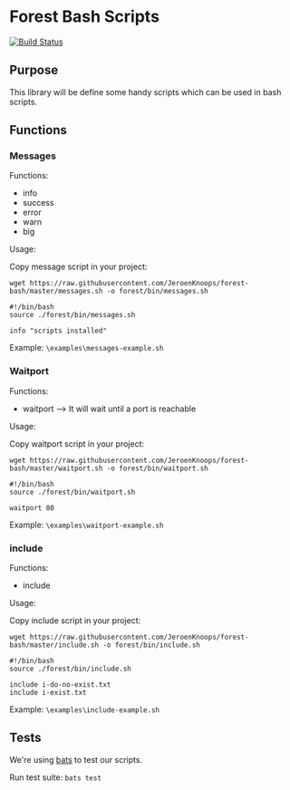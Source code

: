 # Forest Bash Scripts

[![Build Status](https://travis-ci.com/JeroenKnoops/forest-bash.svg?branch=master)](https://travis-ci.com/JeroenKnoops/forest-bash)

## Purpose

This library will be define some handy scripts which can be used in bash scripts.

## Functions

### Messages

Functions:
- info
- success
- error
- warn
- big

Usage: 

Copy message script in your project:
```
wget https://raw.githubusercontent.com/JeroenKnoops/forest-bash/master/messages.sh -o forest/bin/messages.sh
```

```
#!/bin/bash
source ./forest/bin/messages.sh

info "scripts installed"
```

Example:
  `\examples\messages-example.sh`

### Waitport

Functions:
- waitport --> It will wait until a port is reachable

Usage: 

Copy waitport script in your project:
```
wget https://raw.githubusercontent.com/JeroenKnoops/forest-bash/master/waitport.sh -o forest/bin/waitport.sh
```

```
#!/bin/bash
source ./forest/bin/waitport.sh

waitport 80
```

Example:
  `\examples\waitport-example.sh`

### include

Functions:
- include

Usage: 

Copy include script in your project:
```
wget https://raw.githubusercontent.com/JeroenKnoops/forest-bash/master/include.sh -o forest/bin/include.sh
```

```
#!/bin/bash
source ./forest/bin/include.sh

include i-do-no-exist.txt
include i-exist.txt 
```

Example:
  `\examples\include-example.sh`

## Tests

We're using [bats](https://github.com/sstephenson/bats) to test our scripts.

Run test suite:
`bats test`


